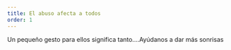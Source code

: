 ```yaml
---
title: El abuso afecta a todos
order: 1
---
```

Un pequeño gesto para ellos significa tanto....Ayúdanos a dar más sonrisas
